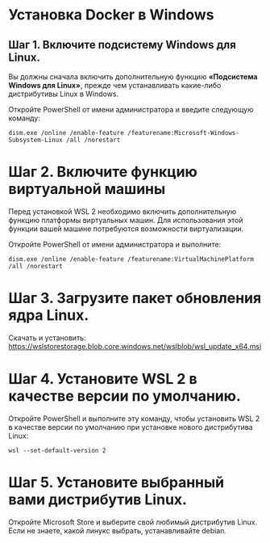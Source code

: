 # Установка Docker в Windows

## Шаг 1. Включите подсистему Windows для Linux.

Вы должны сначала включить дополнительную функцию **«Подсистема Windows для Linux»**, прежде чем устанавливать какие-либо дистрибутивы Linux в Windows.

Откройте PowerShell от имени администратора и введите следующую команду:

```
dism.exe /online /enable-feature /featurename:Microsoft-Windows-Subsystem-Linux /all /norestart
```

# Шаг 2. Включите функцию виртуальной машины

Перед установкой WSL 2 необходимо включить дополнительную функцию платформы виртуальных машин. Для использования этой функции вашей машине потребуются возможности виртуализации.

Откройте PowerShell от имени администратора и выполните:

```
dism.exe /online /enable-feature /featurename:VirtualMachinePlatform /all /norestart
```

# Шаг 3. Загрузите пакет обновления ядра Linux.

Скачать и установить:
https://wslstorestorage.blob.core.windows.net/wslblob/wsl_update_x64.msi

# Шаг 4. Установите WSL 2 в качестве версии по умолчанию.

Откройте PowerShell и выполните эту команду, чтобы установить WSL 2 в качестве версии по умолчанию при установке нового дистрибутива Linux:

```
wsl --set-default-version 2
```

# Шаг 5. Установите выбранный вами дистрибутив Linux.

Откройте Microsoft Store и выберите свой любимый дистрибутив Linux. Если не знаете, какой линукс выбрать, устанавливайте debian.

